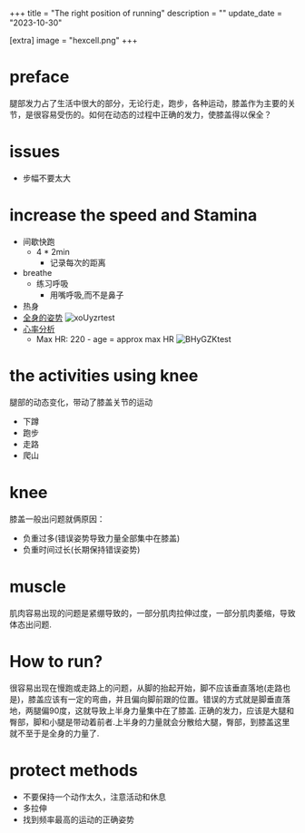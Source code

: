 +++
title = "The right position of running"
description = ""
update_date = "2023-10-30"

[extra]
image = "hexcell.png"
+++

# preface

腿部发力占了生活中很大的部分，无论行走，跑步，各种运动，膝盖作为主要的关节，是很容易受伤的。如何在动态的过程中正确的发力，使膝盖得以保全？

# issues

- 步幅不要太大
# increase the speed and Stamina

- 间歇快跑
  - 4 * 2min
    - 记录每次的距离
- breathe
  - 练习呼吸
    - 用嘴呼吸,而不是鼻子 
- 热身
- [全身的姿势](https://www.youtube.com/watch?v=_kGESn8ArrU)
![xoUyzrtest](https://cdn.jsdelivr.net/gh/h3x311/upic@main/LC3/2023/xoUyzrtest.png)
- [心率分析](https://runbundle.com/tools/heart-rate-zones-calculator)
  - Max HR: 220 - age = approx max HR
![BHyGZKtest](https://cdn.jsdelivr.net/gh/h3x311/upic@main/LC3/2023/BHyGZKtest.png)
# the activities using knee

腿部的动态变化，带动了膝盖关节的运动

- 下蹲
- 跑步
- 走路
- 爬山
  
# knee

膝盖一般出问题就俩原因：
- 负重过多(错误姿势导致力量全部集中在膝盖)
- 负重时间过长(长期保持错误姿势)

# muscle

肌肉容易出现的问题是紧绷导致的，一部分肌肉拉伸过度，一部分肌肉萎缩，导致体态出问题.

# How to run?

很容易出现在慢跑或走路上的问题，从脚的抬起开始，脚不应该垂直落地(走路也是)，膝盖应该有一定的弯曲，并且偏向脚前跟的位置。错误的方式就是脚垂直落地，两腿偏90度，这就导致上半身力量集中在了膝盖.
正确的发力，应该是大腿和臀部，脚和小腿是带动着前者.上半身的力量就会分散给大腿，臀部，到膝盖这里就不至于是全身的力量了.

# protect methods

- 不要保持一个动作太久，注意活动和休息
- 多拉伸
- 找到频率最高的运动的正确姿势
